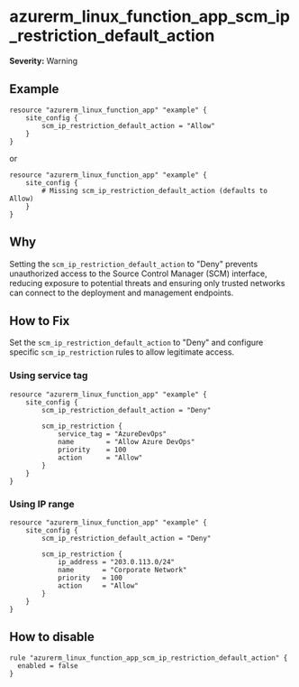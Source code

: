 # azurerm_linux_function_app_scm_ip_restriction_default_action

**Severity:** Warning


## Example

```hcl
resource "azurerm_linux_function_app" "example" {
    site_config {
        scm_ip_restriction_default_action = "Allow"
    }
}
```
or 
```hcl
resource "azurerm_linux_function_app" "example" {
    site_config {
        # Missing scm_ip_restriction_default_action (defaults to Allow)
    }
}
```

## Why

Setting the `scm_ip_restriction_default_action` to "Deny" prevents unauthorized access to the Source Control Manager (SCM) interface, reducing exposure to potential threats and ensuring only trusted networks can connect to the deployment and management endpoints.

## How to Fix

Set the `scm_ip_restriction_default_action` to "Deny" and configure specific `scm_ip_restriction` rules to allow legitimate access.

### Using service tag
```hcl
resource "azurerm_linux_function_app" "example" {
    site_config {
        scm_ip_restriction_default_action = "Deny"
        
        scm_ip_restriction {
            service_tag = "AzureDevOps"
            name        = "Allow Azure DevOps"
            priority    = 100
            action      = "Allow"
        }
    }
}
```

### Using IP range
```hcl
resource "azurerm_linux_function_app" "example" {
    site_config {
        scm_ip_restriction_default_action = "Deny"
        
        scm_ip_restriction {
            ip_address = "203.0.113.0/24"
            name       = "Corporate Network"
            priority   = 100
            action     = "Allow"
        }
    }
}
```


## How to disable

```hcl
rule "azurerm_linux_function_app_scm_ip_restriction_default_action" {
  enabled = false
}
```

